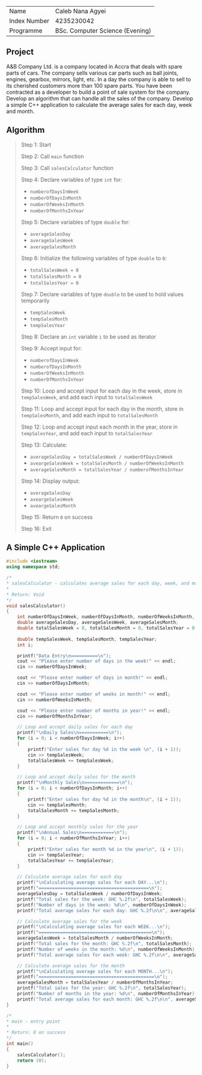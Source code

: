 |||
|--|--|
|Name|Caleb Nana Agyei|
|Index Number|4235230042
|Programme|BSc. Computer Science (Evening)|

## Project

A&B Company Ltd. is a company located in Accra that deals with spare parts of cars. The company sells various car parts such as ball joints, engines, gearbox, mirrors, light, etc. In a day the company is able to sell to its cherished customers more than 100 spare parts. You have been contracted as a developer to build a point of sale system for the company. Develop an algorithm that can handle all the sales of the company. Develop a simple C++ application to calculate the average sales for each day, week and month.

## Algorithm

> Step 1: Start
>
> Step 2: Call `main` function
>
> Step 3: Call `salesCalculator` function
>
> Step 4: Declare variables of type `int` for:
>
>   - `numberofDaysInWeek`
>   - `numberOfDaysInMonth`
>   - `numberOfWeeksInMonth`
>   - `numberOfMonthsInYear`
>
> Step 5: Declare variables of type `double` for:
>
>   - `averageSalesDay`
>   - `averageSalesWeek`
>   - `averageSalesMonth`
>
> Step 6: Initialize the following variables of type `double` to `0`:
>
>   - `totalSalesWeek = 0`
>   - `totalSalesMonth = 0`
>   - `totalSalesYear = 0`
>
> Step 7: Declare variables of type `double` to be used to hold values temporarily
>
>   - `tempSalesWeek`
>   - `tempSalesMonth`
>   - `tempSalesYear`
>
> Step 8: Declare an `int` variable `i` to be used as iterator
>
> Step 9: Accept input for:
>
>   - `numberofDaysInWeek`
>   - `numberofDaysInMonth`
>   - `numberOfWeeksInMonth`
>   - `numberOfMonthsInYear`
>
> Step 10: Loop and accept input for each day in the week, store in `tempSalesWeek`, and add each input to `totalSalesWeek`
>
> Step 11: Loop and accept input for each day in the month, store in `tempSalesMonth`, and add each input to `totalSalesMonth`
>
> Step 12: Loop and accept input each month in the year, store in `tempSalesYear`, and add each input to `totalSalesYear`
>
> Step 13: Calculate:
>
>   - `averageSalesDay = totalSalesWeek / numberOfDaysInWeek`
>   - `aveargeSalesWeek = totalSalesMonth / numberOfWeeksInMonth`
>   - `averageSalesMonth = totalSalesYear / numberofMonthsInYear`
>
> Step 14: Display output:
>
>   - `averageSalesDay`
>   - `aveargeSalesWeek`
>   - `aveargeSalesMonth`
>
> Step 15: Return `0` on success
>
> Step 16: Exit


## A Simple C++ Application

```cpp
#include <iostream>
using namespace std;

/*
* salesCalculator - calculates average sales for each day, week, and month
*
* Return: Void
*/
void salesCalculator()
{
    int numberOfDaysInWeek, numberOfDaysInMonth, numberOfWeeksInMonth, numberOfMonthsInYear;
    double averageSalesDay, averageSalesWeek, averageSalesMonth;
    double totalSalesWeek = 0, totalSalesMonth = 0, totalSalesYear = 0;
    
    double tempSalesWeek, tempSalesMonth, tempSalesYear;
    int i;

    printf("Data Entry\n==========\n");
    cout << "Please enter number of days in the week!" << endl;
    cin >> numberOfDaysInWeek;

    cout << "Please enter number of days in month!" << endl;
    cin >> numberOfDaysInMonth;

    cout << "Please enter number of weeks in month!" << endl;
    cin >> numberOfWeeksInMonth;

    cout << "Please enter number of months in year!" << endl;
    cin >> numberOfMonthsInYear;

    // Loop and accept daily sales for each day
    printf("\nDaily Sales\n===========\n");
    for (i = 0; i < numberOfDaysInWeek; i++)
    {
        printf("Enter sales for day %d in the week \n", (i + 1));
        cin >> tempSalesWeek;
        totalSalesWeek += tempSalesWeek;
    }

    // Loop and accept daily sales for the month
    printf("\nMonthly Sales\n=============\n");
    for (i = 0; i < numberOfDaysInMonth; i++)
    {
        printf("Enter sales for day %d in the month\n", (i + 1));
        cin >> tempSalesMonth;
        totalSalesMonth += tempSalesMonth;
    }

    // Loop and accept monthly sales for the year
    printf("\nAnnual Sales\n============\n");
    for (i = 0; i < numberOfMonthsInYear; i++)
    {
        printf("Enter sales for month %d in the year\n", (i + 1));
        cin >> tempSalesYear;
        totalSalesYear += tempSalesYear;
    }

    // Calculate average sales for each day
    printf("\nCalculating average sales for each DAY...\n");
    printf("=========================================\n");
    averageSalesDay = totalSalesWeek / numberOfDaysInWeek;
    printf("Total sales for the week: GHC %.2f\n", totalSalesWeek);
    printf("Number of days in the week: %d\n", numberOfDaysInWeek);
    printf("Total average sales for each day: GHC %.2f\n\n", averageSalesDay);

    // Calculate average sales for the week
    printf("\nCalculating average sales for each WEEK...\n");
    printf("==========================================\n");
    averageSalesWeek = totalSalesMonth / numberOfWeeksInMonth;
    printf("Total sales for the month: GHC %.2f\n", totalSalesMonth);
    printf("Number of weeks in the month: %d\n", numberOfWeeksInMonth);
    printf("Total average sales for each week: GHC %.2f\n\n", averageSalesWeek);

    // Calculate average sales for the month
    printf("\nCalculating average sales for each MONTH...\n");
    printf("===========================================\n");
    averageSalesMonth = totalSalesYear / numberOfMonthsInYear;
    printf("Total sales for the year: GHC %.2f\n", totalSalesYear);
    printf("Number of months in the year: %d\n", numberOfMonthsInYear);
    printf("Total average sales for each month: GHC %.2f\n\n", averageSalesMonth);
}

/*
* main - entry point
*
* Return: 0 on success
*/
int main()
{
    salesCalculator();
    return (0);
}
```